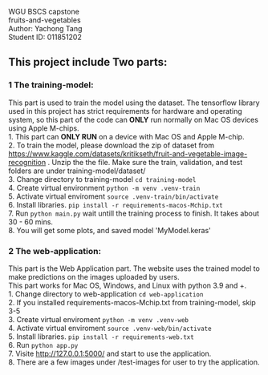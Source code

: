WGU BSCS capstone  
fruits-and-vegetables  
Author: Yachong Tang  
Student ID: 011851202  

## This project include Two parts:
### 1 The training-model:
This part is used to train the model using the dataset. The tensorflow library used in this project has strict requirements for hardware and operating system, so this part of the code can **ONLY** run normally on Mac OS devices using Apple M-chips.  
    1. This part can **ONLY RUN** on a device with Mac OS and Apple M-chip.  
    2. To train the model, please download the zip of dataset from https://www.kaggle.com/datasets/kritikseth/fruit-and-vegetable-image-recognition . Unzip the the file. Make sure the train, validation, and test folders are under training-model/dataset/  
    3. Change directory to training-model `cd training-model`  
    4. Create virtual environment `python -m venv .venv-train`  
    5. Activate virtual enviroment `source .venv-train/bin/activate`  
    6. Install libraries. `pip install -r requirements-macos-Mchip.txt`  
    7. Run `python main.py` wait untill the training process to finish. It takes about 30 - 60 mins.  
    8. You will get some plots, and saved model 'MyModel.keras'  

### 2 The web-application:
This part is the Web Application part. The website uses the trained model to make predictions on the images uploaded by users.  
This part works for Mac OS, Windows, and Linux with python 3.9 and +.  
    1. Change directory to web-application `cd web-application`  
    2. If you installed requirements-macos-Mchip.txt from training-model, skip 3-5   
    3. Create virtual enviroment `python -m venv .venv-web`  
    4. Activate virtual enviroment `source .venv-web/bin/activate`  
    5. Install libraries. `pip install -r requirements-web.txt`  
    6. Run `python app.py`  
    7. Visite http://127.0.0.1:5000/ and start to use the application.  
    8. There are a few images under /test-images for user to try the application.